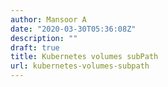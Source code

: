 ```yaml
---
author: Mansoor A
date: "2020-03-30T05:36:08Z"
description: ""
draft: true
title: Kubernetes volumes subPath
url: kubernetes-volumes-subpath
---
```





